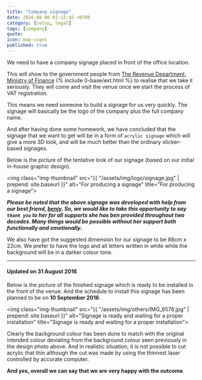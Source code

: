 ```yaml
---
title: "Company signage"
date: 2016-08-06 01:13:45 +0700
category: [setup, legal]
tags: [company]
quote:
icon: map-signs
published: true
---
```


We need to have a company signage placed in front of the office location.

This will show to the government people from [The Revenue Department, Ministry of Finance] {% include 0-base/ext.html %} to realise that we take it seriously. They will come and visit the venue once we start the process of VAT registration.

This means we need someone to build a signage for us very quickly. The signage will basically be the logo of the company plus the full company name.

And after having done some homework, we have concluded that the signage that we want to get will be in a form of `acrylic signage` which will give a more 3D look, and will be much better than the ordinary sticker-based signages.

Below is the picture of the tentative look of our signage (based on our initial in-house graphic design).


<img class="img-thumbnail" src="{{ "/assets/img/logo/signage.jpg" | prepend: site.baseurl }}" alt="For producing a signage" title="For producing a signage">


***Please be noted that the above signage was developed with help from our best friend, <i class="pe-heart"></i> [benjy]. So, we would like to take this opportunity to say `thank you` to her for all supports she has ben provided throughout two decades. Many things would be possible without her support both functionally and emotionally.***

<!--more-->

We also have got the suggested dimension for our signage to be 88cm x 22cm. We prefer to have the logo and all letters written in white while the background will be in a darker colour tone.

---

#### Updated on 31 August 2016

Below is the picture of the finished signage which is ready to be installed in the front of the venue. And the schedule to install this signage has been planned to be on **10 September 2016**.

<img class="img-thumbnail" src="{{ "/assets/img/others/IMG_6576.jpg" | prepend: site.baseurl }}" alt="Signage is ready and waiting for a proper installation" title="Signage is ready and waiting for a proper installation">

Clearly the background colour has been done to match with the original intended colour deviating from the background colour seen previously in the design photo above. And in realistic situation, it is not possible to cut acrylic that thin although the cut was made by using the thinnest laser controlled by accurate computer.

**And yes, overall we can say that we are very happy with the outcome**.


[The Revenue Department, Ministry of Finance]: http://www.rd.go.th
[benjy]: mailto:benjy.p@gmail.com
